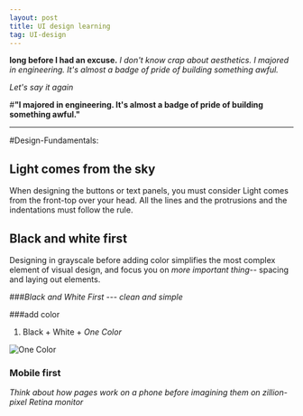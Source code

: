 ```yaml
---
layout: post
title: UI design learning
tag: UI-design
---
```

**long before I had an excuse.** _I don't know crap about aesthetics. I majored in engineering. It's almost a badge of pride of building something awful._

_Let's say it again_ 

#**"I majored in engineering. It's almost a badge of pride of building something awful."**
***

#Design-Fundamentals:

## Light comes from the sky
When designing the buttons or text panels, you must consider Light comes from the front-top over your head. All the lines and the protrusions and the indentations must follow the rule.
## Black and white first
Designing in grayscale before adding color simplifies the most complex element of visual design, and focus you on *more important thing*-- spacing and laying out elements.

###*Black and White First --- clean and simple*

###add color

1. Black + White + *One Color*

![One Color]({{site.baseurl}}/assets/images/2015-1-3-UI-design-learning/B+W+One.png)

### Mobile first
*Think about how pages work on a phone before imagining them  on zillion-pixel Retina monitor*